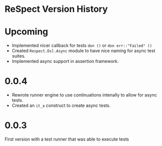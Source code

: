 # ReSpect Version History

# Upcoming

 * Implemented nicer callback for tests `don ()` or `don err::"Failed" ()`
 * Created `Respect.Dsl.Async` module to have nice naming for async test suites.
 * Implemented async support in assertion framework.

# 0.0.4

 * Rewrote runner engine to use continuations intenally to allow for async tests.
 * Created an `it_a` construct to create async tests.

# 0.0.3

First version with a test runner that was able to execute tests
